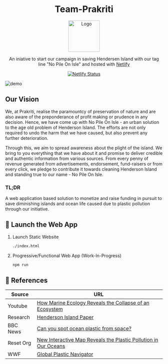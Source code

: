 <h1 align="center">
  Team-Prakriti
</h1>
<div align="center">
  <img alt="Logo" src="https://upload.wikimedia.org/wikipedia/commons/thumb/c/c2/Coat_of_arms_of_the_Pitcairn_Islands.svg/800px-Coat_of_arms_of_the_Pitcairn_Islands.svg.png" width="100" />
</div>
<p align="center">
  An iniative to start our campaign in saving Hendersen Island with our tag line "No Pile On Isle" and hosted with <a href="https://www.netlify.com/" target="_blank">Netlify</a>
</p>
<p align="center">
  <a href="https://app.netlify.com/sites/team-prakriti/deploys" target="_blank">
    <img src="https://api.netlify.com/api/v1/badges/3ea464e2-1781-469c-a908-018cc748002f/deploy-status" alt="Netlify Status" />
  </a>
</p>

![demo](https://raw.githubusercontent.com/Team-Dolan/website/main/images/demo.png)

## Our Vision


We, at Prakriti, realise the paramountcy of preservation of nature and are also aware of the preponderance of profit making or prudence in any decision. Hence, we have come up with No Pile On Isle - an urban solution to the age old problem of Henderson Island. The efforts are not only required to undo the harm that we have caused, but also prevent any further deterioration.

Through this, we aim to spread awareness about the plight of the island. We bring to you everything that we have about it and promise to deliver credible and authentic information from various sources. From every penny of revenue generated from advertisements, endorsement, fund-raisers or from every click, we pledge to contribute it towards cleaning Henderson Island and standing true to our name - No Pile On Isle.

### TL;DR

A web application based solution to monetize and raise funding in pursuit to save diminishing islands and ocean life caused due to plastic pollution through our initiative.

## 🚀 Launch the Web App

1. Launch Static Website

   ```sh
   ./index.html
   ```

1. Progressive/Functional Web App (Work-In-Progress)

   ```sh
   npm run
   ```

## 🌈 References

|		Source |	URL							|
| -------------- | ------ |
| Youtube           |  	[How Marine Ecology Reveals the Collapse of an Ecosystem](https://www.youtube.com/watch?v=2EB6tGat0xc)|
| Research     | [Henderson Island Paper](https://drive.google.com/file/d/1UMPmCEGV2SRFNJNyp9EbJua3MudqA5fM/view) |
| BBC News  | [Can you spot ocean plastic from space?](https://www.bbc.com/news/science-environment-47910600) |
| Reset Org          | [New Interactive Map Reveals the Plastic Pollution in Our Oceans](https://en.reset.org/blog/new-interactive-map-reveals-plastic-pollution-our-oceans-09302020) |
| WWF    | [Global Plastic Navigator](https://plasticnavigator.wwf.de/#/en/explore/?st=0&ch=0&layers=surface-concentration%7Cmismanaged-waste%7Ccurrents) |
